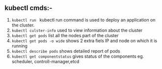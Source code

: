 ## kubectl cmds:-

1.  `kubectl run ` kubectl run command is used to deploy an application on the cluster.
2.  `kubectl culster-info` used to view information about the cluster
3.  `kubectl get pods` list all the nodes part of the cluster
4.  `kubectl get pods -o wide` shows 2 extra fiels IP and node on which it is running
5.  `kubectl describe pods` shows detailed report of pods
6.  `kubectl get componentstatus` gives status of the components eg. scheduler, controll-manager,etcd
